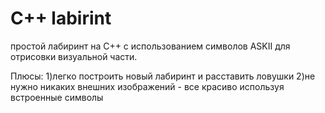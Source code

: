 # C++ labirint
простой лабиринт на C++ с использованием символов ASKII для отрисовки визуальной части. 

Плюсы: 
1)легко построить новый лабиринт и расставить ловушки
2)не нужно никаких внешних изображений - все красиво используя встроенные символы
